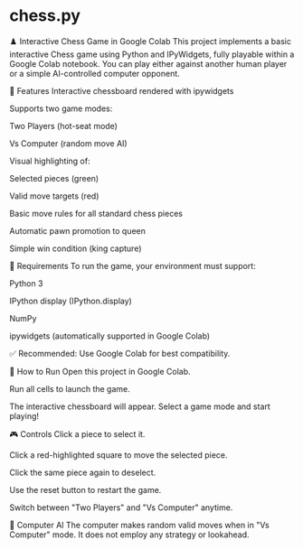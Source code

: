 # chess.py
♟️ Interactive Chess Game in Google Colab
This project implements a basic interactive Chess game using Python and IPyWidgets, fully playable within a Google Colab notebook. You can play either against another human player or a simple AI-controlled computer opponent.

📌 Features
Interactive chessboard rendered with ipywidgets

Supports two game modes:

Two Players (hot-seat mode)

Vs Computer (random move AI)

Visual highlighting of:

Selected pieces (green)

Valid move targets (red)

Basic move rules for all standard chess pieces

Automatic pawn promotion to queen

Simple win condition (king capture)

📂 Requirements
To run the game, your environment must support:

Python 3

IPython display (IPython.display)

NumPy

ipywidgets (automatically supported in Google Colab)

✅ Recommended: Use Google Colab for best compatibility.

🚀 How to Run
Open this project in Google Colab.

Run all cells to launch the game.

The interactive chessboard will appear. Select a game mode and start playing!

🎮 Controls
Click a piece to select it.

Click a red-highlighted square to move the selected piece.

Click the same piece again to deselect.

Use the reset button to restart the game.

Switch between "Two Players" and "Vs Computer" anytime.

🤖 Computer AI
The computer makes random valid moves when in "Vs Computer" mode. It does not employ any strategy or lookahead.

